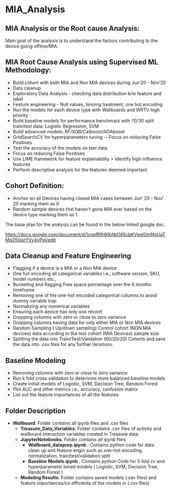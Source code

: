 # MIA_Analysis

## MIA Analysis or the Root cause Analysis: 

Main goal of the analysis is to understand the factors contributing to the device going offline/MIA.

## MIA Root Cause Analysis using Supervised ML Methodology:

* Build cohort with both MIA and Non MIA devices during Jun’20 - Nov’20
* Data cleanup
* Exploratory Data Analysis - checking data distribution b/w feature and label
* Feature engineering - Null values, binning treatment, one hot encoding 
* Run the models for each device type with Wallboards and WRTV high priority
* Build baseline models for performance benchmark with 70/30 split train/test data: Logistic Regression, SVM
* Build advanced models: RF/XGB/Catboost/ADAboost
* GridSearchCV for hyperparameters tuning -- Focus on reducing False Positives
* Test the accuracy of the models on test data 
* Focus on reducing False Positives
* Use LIME framework for feature explainability > Identify high influence features 
* Perform descriptive analysis for the features deemed important

## Cohort Definition:

* Anchor on all Devices having closed MIA cases between Jun’ 20 - Nov’ 20 marking them as 0
* Random sample devices that haven't gone MIA ever based on the device type marking them as 1


The base plan for the analysis can be found in the below linked google doc.

https://docs.google.com/document/d/1cxofRfHKKAbO65cbKVgolOmNgUaTMq25VazYVy4vPpI/edit

## Data Cleanup and Feature Engineering

* Flagging if a device ia a MIA or a Non MIA device
* One hot encoding all categorical variables i.e., software version, SKU, model numbers etc.,
* Bucketing and flagging Free space percentage over the 6 months timeframe
* Removing one of the one-hot encoded categorical columns to avoid dummy variable trap
* Normalizing any numerical variables
* Ensuring each device has only one record 
* Dropping columns with zero or close to zero variance
* Dropping columns having data for only either MIA or Non MIA devices
* Random Sampling ( Up/down sampling) Control cohort (NON MIA devices) data according to the test cohort (MIA Devices) sample size
* Splitting the data into Train/Test/Validation (60/20/20) Cohorts and save the data into .csv files for any further iterations.

## Baseline Modeling

* Removing columns with zero or close to zero variance
* Run k fold cross validation to determine more balanced baseline models
* Create initial models of Logistic, SVM, Decision Tree, Random Forest
* Plot AUC and other metrics i.e., accuracy, confusion matrix
* List out the feature importances of all the features 

## Folder Description

- **Wallboard**: Folder contains all ipynb files and .csv files 
  - **Treasure_Data_Variables**: Folder contains .csv files of activity and wallboard interaction variables created in Treasure data 
  - **JupyterNotebooks**: Folder contains all ipynb files
    - **Wallboard_dataprep.ipynb** : Contains python code for data clean up and feature engin such as one-hot encoding, normalization, train/test/validation split
    - **Baseline Models.ipynb** : Contains python Code for 5 fold cv and hyperparameter tuned models ( Logistic, SVM, Decision Tree, Random Forest ) 
  - **Modeling Results**: Folder contains saved models (.sav files) and feature importances/co efficients  of the models in (.csv files)
